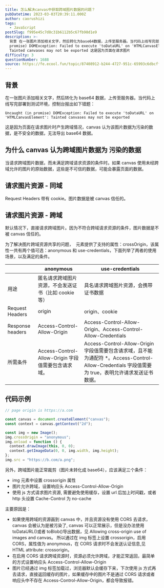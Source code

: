 ```yaml
---
title: 怎么解决canvas中获取跨域图片数据的问题？
pubDatetime: 2023-03-03T20:39:11.000Z
author: caorushizi
tags:
  - JavaScript
postSlug: f995e45c7d8c31b6112b5c67fb98d1e9
description: >-
  背景 在一张图片添加相关文字，然后转化为base64数据，上传至服务器。当代码上线写完部署到测试环境，控制台报出如下错题： Uncaught (in
  promise) DOMException: Failed to execute 'toDataURL' on 'HTMLCanvasElement':
  Tainted canvases may not be exported 这是因为页面在请求图片
difficulty: 3
questionNumber: 1688
source: https://fe.ecool.fun/topic/87408912-b244-4727-951c-65993c6dbcff
---
```


## 背景

在一张图片添加相关文字，然后转化为 base64 数据，上传至服务器。当代码上线写完部署到测试环境，控制台报出如下错题：

```
Uncaught (in promise) DOMException: Failed to execute 'toDataURL' on 'HTMLCanvasElement': Tainted canvases may not be exported
```

这是因为页面在请求图片时产生跨域情况，canvas 认为该图片数据为污染的数据，是不安全的数据，无法导出 base64 数据。

## 为什么 canvas 认为跨域图片数据为 污染的数据

当请求跨域图片数据，而未满足跨域请求资源的条件时。如果 canvas 使用未经跨域允许的图片的原始数据，这些是不可信的数据，可能会暴露页面的数据。

## 请求图片资源 - 同域

Request Headers 带有 cookie。图片数据是被 canvas 信任的。

## 请求图片资源 - 跨域

默认情况下，直接请求跨域图片。因为不符合跨域请求资源的条件，图片数据是不被 canvas 信任的。

为了解决图片跨域资源共享的问题， <img> 元素提供了支持的属性：crossOrigin，该属性一共有两个值可选：anonymous 和 use-credentials，下面列举了两者的使用场景，以及满足的条件。

|                  | anonymous                                            | use-credentials                                                                                                                                     |
| ---------------- | ---------------------------------------------------- | --------------------------------------------------------------------------------------------------------------------------------------------------- |
| 用途             | 匿名请求跨域图片资源，不会发送证书（比如 cookie 等） | 具名请求跨域图片资源，会携带证书数据                                                                                                                |
| Request Headers  | origin                                               | origin、cookie                                                                                                                                      |
| Response headers | Access-Control-Allow-Origin                          | Access-Control-Allow-Origin、Access-Control-Allow-Credentials                                                                                       |
| 所需条件         | Access-Control-Allow-Origin 字段值需要包含请求域。   | Access-Control-Allow-Origin 字段值需要包含请求域，且不能为通配符 \*。Access-Control-Allow-Credentials 字段值需要为 true，表明允许请求发送证书数据。 |

## 代码示例

```js
// page origin is https://a.com

const canvas = document.createElement("canvas");
const context = canvas.getContext("2d");

const img = new Image();
img.crossOrigin = "anonymous";
img.onload = function () {
  context.drawImage(this, 0, 0);
  context.getImageData(0, 0, img.width, img.height);
};
img.src = "https://b.com/a.png";
```

另外，跨域图片能正常裁剪（图片未转化成 base64），应该满足三个条件：

- img 元素中设置 crossorigin 属性
- 图片允许跨域，设置响应头 Access-Control-Allow-Origin
- 使用 js 方式请求图片资源, 需要避免使用缓存，设置 url 后加上时间戳，或者 http 头设置 Cache-Control 为 no-cache

主要原因是：

- 如果使用跨域的资源画到 canvas 中，并且资源没有使用 CORS 去请求，canvas 会被认为是被污染了, canvas 可以正常展示，但是没办法使用 toDataURL()或者 toBlob()导出数据，见 Allowing cross-origin use of images and canvas。 所以通过在 img 标签上设置 crossorigin，启用 CORS，属性值为 anonymous，在 CORS 请求时不会发送认证信息,见 HTML attribute: crossorigin。
- 在启用 CORS 请求跨域资源时，资源必须允许跨域，才能正常返回，最简单的方式设置响应头 Access-Control-Allow-Origin
- 图片已经通过 img 标签加载过，浏览器默认会缓存下来，下次使用 js 方式再去请求，直接返回缓存的图片，如果缓存中的图片不是通过 CORS 请求或者响应头中不存在 Access-Control-Allow-Origin，都会导致报错。
